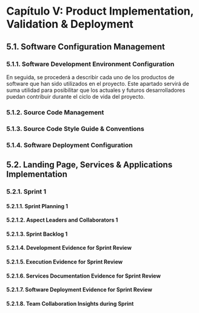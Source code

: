 # Capítulo V: Product Implementation, Validation & Deployment

## 5.1. Software Configuration Management  

### 5.1.1. Software Development Environment Configuration  
En seguida, se procederá a describir cada uno de los productos de software que han sido utilizados en el proyecto. Este apartado servirá de suma utilidad para posibilitar que los actuales y futuros desarrolladores puedan contribuir durante el ciclo de vida del proyecto.

### 5.1.2. Source Code Management  

### 5.1.3. Source Code Style Guide & Conventions  

### 5.1.4. Software Deployment Configuration  

## 5.2. Landing Page, Services & Applications Implementation  

### 5.2.1. Sprint 1  

#### 5.2.1.1. Sprint Planning 1  

#### 5.2.1.2. Aspect Leaders and Collaborators 1  

#### 5.2.1.3. Sprint Backlog 1  

#### 5.2.1.4. Development Evidence for Sprint Review  

#### 5.2.1.5. Execution Evidence for Sprint Review  

#### 5.2.1.6. Services Documentation Evidence for Sprint Review  

#### 5.2.1.7. Software Deployment Evidence for Sprint Review  

#### 5.2.1.8. Team Collaboration Insights during Sprint  
